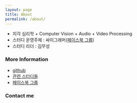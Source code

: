 ```yaml
---
layout: page
title: About
permalink: /about/
---
```


* 지각 심리학 + Computer Vision + Audio + Video Processing
* 스터디 운영주체 : 싸이그래머([페이스북 그룹](https://www.facebook.com/groups/psygrammer/))
* 스터디 리더 : 김무성

### More Information

* [github](https://github.com/psygrammer/cav)
* [관련 스터디들](http://psygrammer.github.io/)
* [페이스북 그룹](https://www.facebook.com/groups/psygrammer/)


### Contact me
